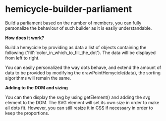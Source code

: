 # hemicycle-builder-parliament
Build a parliament based on the number of members, you can fully personalize the behaviour of such builder as it is easily understandable.

**How does it work?**

Build a hemycicle by providing as data a list of objects containing the following {'fill':'color_in_which_to_fill_the_dot'}. The data will be displayed from left to right.

You can easily personalized the way dots behave, and extend the amount of data to be provided by modifying the drawPointHemycicle(data), the sorting algorithms will remain the same.

**Adding to the DOM and sizing**

You can then display the svg by using getElement() and adding the svg element to the DOM. The SVG element will set its own size in order to make all dots fit. However, you can still resize it in CSS if necessary in order to keep the proportions.
